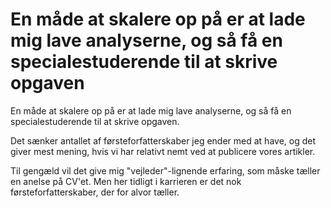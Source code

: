 # En måde at skalere op på er at lade mig lave analyserne, og så få en specialestuderende til at skrive opgaven
En måde at skalere op på er at lade mig lave analyserne, og så få en specialestuderende til at skrive opgaven.

Det sænker antallet af førsteforfatterskaber jeg ender med at have, og det giver mest mening, hvis vi har relativt nemt ved at publicere vores artikler.

Til gengæld vil det give mig "vejleder"-lignende erfaring, som måske tæller en anelse på CV'et. Men her tidligt i karrieren er det nok førsteforfatterskaber, der for alvor tæller.

<!-- #service -->

<!-- {BearID:EF754800-3587-4CBE-86A0-983125768E57-15756-0000130BB00EFCEB} -->
